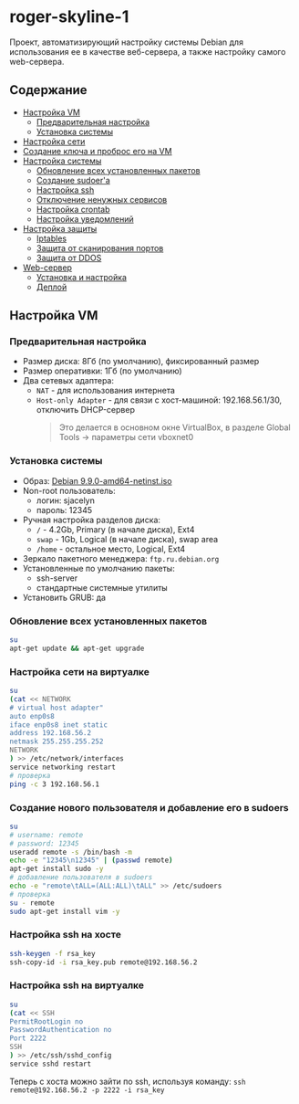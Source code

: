 # roger-skyline-1
Проект, автоматизирующий настройку системы Debian для использования ее в качестве веб-сервера, а также настройку самого web-сервера.

## Содержание
- [Настройка VM](#VM)
	- [Предварительная настройка](#prev)
	- [Установка системы](#osinstall)
- [Настройка сети](#network)
- [Создание ключа и проброс его на VM](#key)
- [Настройка системы](#os)
	- [Обновление всех установленных пакетов](#pkgupdate)
	- [Создание sudoer'a](#sudo)
	- [Настройка ssh](#ssh)
	- [Отключение ненужных сервисов](#servicesdisabling)
	- [Настройка crontab](#crontab)
	- [Настройка уведомлений](#mail)
- [Настройка защиты](#protection)
	- [Iptables](#iptables)
	- [Защита от сканирования портов](#noscan)
	- [Защита от DDOS](#noddos)
- [Web-сервер](#web)
	- [Установка и настройка](#setup)
	- [Деплой](#deployment)

## Настройка VM <a id=VM></a>

###  Предварительная настройка <a id=prev></a>
- Размер диска: 8Гб (по умолчанию), фиксированный размер
- Размер оперативки: 1Гб (по умолчанию)
- Два сетевых адаптера:
	- `NAT` - для использования интернета
	- `Host-only Adapter` - для связи с хост-машиной: 192.168.56.1/30, отключить DHCP-сервер
		>Это делается в основном окне VirtualBox, в разделе Global Tools -> параметры сети vboxnet0

### Установка системы <a id=osinstall></a>
- Образ: [Debian 9.9.0-amd64-netinst.iso](https://cdimage.debian.org/debian-cd/current/amd64/iso-cd/debian-9.9.0-amd64-netinst.iso)
- Non-root пользователь:
	- логин: sjacelyn
	- пароль: 12345
- Ручная настройка разделов диска:
	- `/` - 4.2Gb, Primary (в начале диска), Ext4
	- `swap` - 1Gb, Logical (в начале диска), swap area
	- `/home` - остальное место, Logical, Ext4
- Зеркало пакетного менеджера: `ftp.ru.debian.org`
- Установленные по умолчанию пакеты:
	- ssh-server
	- стандартные системные утилиты
- Установить  GRUB: да

### Обновление всех установленных пакетов
```bash
su
apt-get update && apt-get upgrade
```

### Настройка сети на виртуалке
```bash
su
(cat << NETWORK
# virtual host adapter"
auto enp0s8
iface enp0s8 inet static
address 192.168.56.2
netmask 255.255.255.252
NETWORK
) >> /etc/network/interfaces
service networking restart
# проверка
ping -c 3 192.168.56.1
```

### Создание нового пользователя и добавление его в sudoers
```bash
su
# username: remote
# password: 12345
useradd remote -s /bin/bash -m
echo -e "12345\n12345" | (passwd remote)
apt-get install sudo -y
# добавление пользователя в sudoers
echo -e "remote\tALL=(ALL:ALL)\tALL" >> /etc/sudoers
# проверка
su - remote
sudo apt-get install vim -y
```

### Настройка ssh на хосте
```bash
ssh-keygen -f rsa_key
ssh-copy-id -i rsa_key.pub remote@192.168.56.2
```

### Настройка ssh на виртуалке
```bash
su
(cat << SSH
PermitRootLogin no
PasswordAuthentication no
Port 2222
SSH
) >> /etc/ssh/sshd_config
service sshd restart
```
Теперь с хоста можно зайти по ssh, используя команду:
`ssh remote@192.168.56.2 -p 2222 -i rsa_key`
